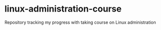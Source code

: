 # linux-administration-course
Repository tracking my progress with taking course on Linux administration
